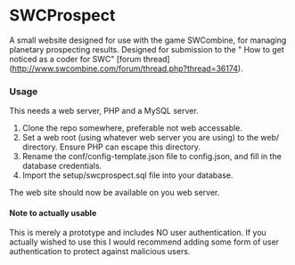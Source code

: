 # SWCProspect

A small website designed for use with the game SWCombine, for managing planetary prospecting results. Designed for submission to the " How to get noticed as a coder for SWC" [forum thread] (http://www.swcombine.com/forum/thread.php?thread=36174).

### Usage

This needs a web server, PHP and a MySQL server.

1. Clone the repo somewhere, preferable not web accessable.
2. Set a web root (using whatever web server you are using) to the web/ directory. Ensure PHP can escape this directory. 
3. Rename the conf/config-template.json file to config.json, and fill in the database credentials. 
4. Import the setup/swcprospect.sql file into your database.

The web site should now be available on you web server.

#### Note to actually usable

This is merely a prototype and includes NO user authentication. If you actually wished to use this I would recommend adding some form of user authentication to protect against malicious users.